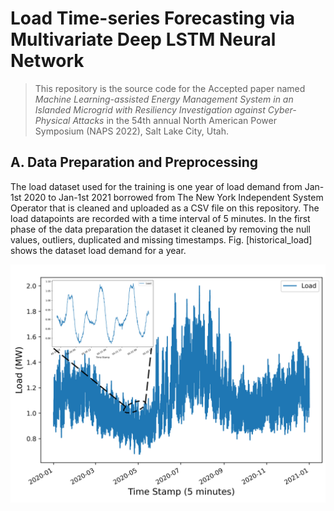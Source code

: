 # Load Time-series Forecasting via Multivariate Deep LSTM Neural Network

> This repository is the source code for the Accepted paper named *Machine Learning-assisted Energy Management System in an Islanded Microgrid with Resiliency Investigation against Cyber-Physical Attacks* in the 54th annual North American Power Symposium (NAPS 2022), Salt Lake City, Utah. 

## A. Data Preparation and Preprocessing
The load dataset used for the training is one year of load demand from Jan-1st 2020 to Jan-1st 2021 borrowed from The New York Independent System Operator that is cleaned and uploaded as a CSV file on this repository. The load datapoints are recorded with a time interval of 5 minutes. In the first phase of the data preparation the dataset it cleaned by removing the null values, outliers, duplicated and missing timestamps. Fig. [historical_load] shows the dataset load demand for a year.

![historical_load](https://github.com/amirhnazerii/PowerLoad_DeepLSTM/blob/main/Images_onGit/LoadData.png)

